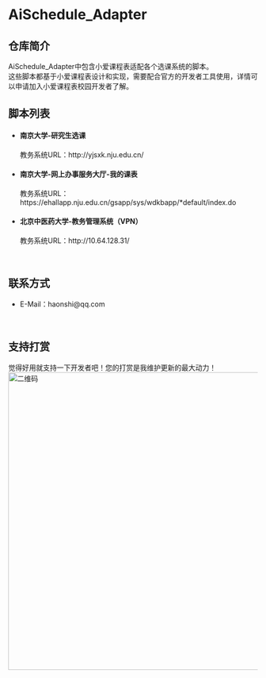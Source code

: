 <h1>AiSchedule_Adapter</h1>

<h2>仓库简介</h2>

<p>
AiSchedule_Adapter中包含小爱课程表适配各个选课系统的脚本。<br />
这些脚本都基于小爱课程表设计和实现，需要配合官方的开发者工具使用，详情可以申请加入小爱课程表校园开发者了解。<br />
</p>

<h2>脚本列表</h2>
<ul>
  <li>
  <h4>南京大学-研究生选课</h4>
  教务系统URL：http://yjsxk.nju.edu.cn/
  </li>
  <li>
  <h4>南京大学-网上办事服务大厅-我的课表</h4>
  教务系统URL：https://ehallapp.nju.edu.cn/gsapp/sys/wdkbapp/*default/index.do
  </li>
  <li>
  <h4>北京中医药大学-教务管理系统（VPN）</h4>
  教务系统URL：http://10.64.128.31/
  </li>
</ul>
<br />

<h2>联系方式</h2>
<ul>
  <li>E-Mail：haonshi@qq.com</li>
</ul>
<br />

<h2>支持打赏</h2>
觉得好用就支持一下开发者吧！您的打赏是我维护更新的最大动力！
<img src="https://i.loli.net/2020/01/09/5aoFgD1qVWnrOHp.png" alt="二维码" width="600">

